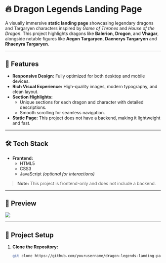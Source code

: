 # 🔥 Dragon Legends Landing Page

A visually immersive **static landing page** showcasing legendary dragons and Targaryen characters inspired by _Game of Thrones_ and _House of the Dragon_. This project highlights dragons like **Balerion**, **Drogon**, and **Vhagar**, alongside notable figures like **Aegon Targaryen**, **Daenerys Targaryen** and **Rhaenyra Targaryen**.

---

## 🚀 Features

- **Responsive Design:** Fully optimized for both desktop and mobile devices.
- **Rich Visual Experience:** High-quality images, modern typography, and clean layout.
- **Section Highlights:**
  - Unique sections for each dragon and character with detailed descriptions.
  - Smooth scrolling for seamless navigation.
- **Static Page:** This project does not have a backend, making it lightweight and fast.

---

## 🛠️ Tech Stack

- **Frontend:**
  - HTML5
  - CSS3
  - JavaScript _(optional for interactions)_

> **Note:** This project is frontend-only and does not include a backend.

---

## 📸 Preview

![](Screenshot_of_webpage.png)

---

## 📂 Project Setup

1. **Clone the Repository:**
   ```bash
   git clone https://github.com/yourusername/dragon-legends-landing-page.git
   ```
